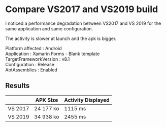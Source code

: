 # Compare VS2017 and VS2019 build

I noticed a performance degradation between VS2017 and VS 2019 for the same application and same configuration. 

The activity is slower at launch and the apk is bigger.

Platform affected : Android<br/>
Application : Xamarin Forms - Blank template<br/>
TargetFrameworkVersion : v8.1<br/>
Configuration : Release<br/>
AotAssemblies : Enabled<br/>

## Results

|               |    APK Size   |  Activity Displayed |
| ------------- | ------------- | ------------------- |
| VS 2017       | 24 177 ko     | 1115 ms             |
| VS 2019       | 34 938 ko     | 2455 ms             |


